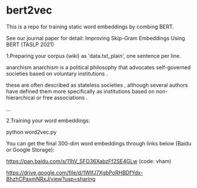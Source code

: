 # bert2vec

This is a repo for training static word embeddings by combing BERT. 

See our journal paper for detail: Improving Skip-Gram Embeddings Using BERT (TASLP 2021)


1.Preparing your corpus (wiki) as 'data.txt_plain', one sentence per line.

anarchism anarchism is a political philosophy that advocates self-governed societies based on voluntary institutions .

these are often described as stateless societies , although several authors have defined them more specifically as institutions based on non-hierarchical or free associations .

...


2.Training your word embeddings:

python word2vec.py


You can get the final 300-dim word embeddings through links below (Baidu or Google Storage):

https://pan.baidu.com/s/11hV_SFO36XabzFf2SE4GLw  (code: vham) 

https://drive.google.com/file/d/1WIfJ7XgbPoRHBDfYdx-BhzhCPaxmNRxJ/view?usp=sharing

